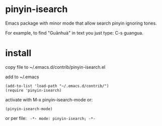 # pinyin-isearch
Emacs package with minor mode that allow search pinyin ignoring tones.

For example, to find "Guānhuà" in text you just type: C-s guangua.
# install
copy file to ~/.emacs.d/contrib/pinyin-isearch.el

add to ~/.emacs

```elisp
(add-to-list 'load-path "~/.emacs.d/contrib/")
(require 'pinyin-isearch) 
```

activate with M-x pinyin-isearch-mode or:
```elisp
(pinyin-isearch-mode)
```

or per file:
```  -*- mode: pinyin-isearch; -*- ```
